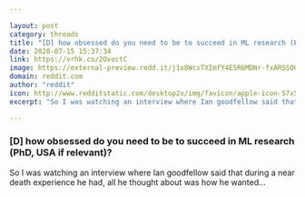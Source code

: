 ```yaml
---

layout: post
category: threads
title: "[D] how obsessed do you need to be to succeed in ML research (PhD, USA if relevant)?"
date: 2020-07-15 15:37:34
link: https://vrhk.co/2OvoctC
image: https://external-preview.redd.it/j1x8WcxTXImfY4E5R6MDNr-fxARSSOOVsWH_veWw_xI.jpg?width=480&height=251.308900524&auto=webp&crop=480:251.308900524,smart&s=1e8a27845c78e43f8e4d5209a702642545963886
domain: reddit.com
author: "reddit"
icon: http://www.redditstatic.com/desktop2x/img/favicon/apple-icon-57x57.png
excerpt: "So I was watching an interview where Ian goodfellow said that during a near death experience he had, all he thought about was how he wanted..."

---
```


### [D] how obsessed do you need to be to succeed in ML research (PhD, USA if relevant)?

So I was watching an interview where Ian goodfellow said that during a near death experience he had, all he thought about was how he wanted...